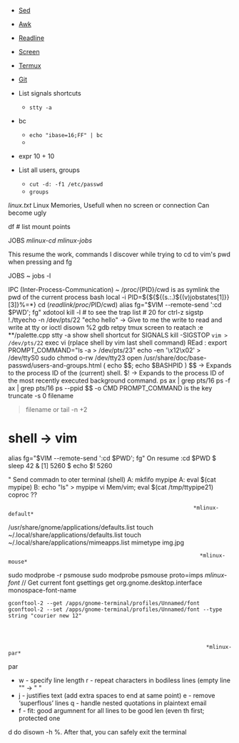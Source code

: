 * [Sed](Sed)
* [Awk](Awk)
* [Readline](Readline)
* [Screen](Screen)
* [Termux](Termux)
* [Git](Git)

* 	List signals shortcuts
	* 	`stty -a`

* bc 
  * `echo "ibase=16;FF" | bc`
  * 

* expr 10 + 10


* List all users, groups
	*	`cut -d: -f1 /etc/passwd`
	*	`groups`



*linux.txt*                 Linux Memories, Usefull when no screen or connection
                          Can become ugly 

df  # list mount points 




JOBS                                                   *mlinux-cd* *mlinux-jobs*

This resume the work, commands I discover while trying to cd to vim's pwd when
pressing <c-z> and fg

JOBS ~
jobs -l

IPC (Inter-Process-Communication) ~
/proc/{PID}/cwd         is as symlink the pwd of the current process 
bash 
    local -i PID=${${${(s.:.)${(v)jobstates[1]}}[3]}%\=*}
    cd $(readlink /proc/$PID/cwd)
alias fg="$VIM --remote-send ':cd $PWD<CR>'; fg"
xdotool 
kill -l  # to see the trap list
		# 20 for ctrl-z sigstp
!./ttyecho -n /dev/pts/22 "echo hello"
-> Give to me the write to read and write at tty or ioctl 
disown %2
gdb retpy tmux screen to reatach 
 :e **/palette.cpp
stty -a show shell shortcut for SIGNALS
kill -SIGSTOP `vim > /dev/pts/22`
exec vi (rplace shell by vim last shell command)
REad : export PROMPT_COMMAND="ls -a > /dev/pts/23"
echo -en '\x12\x02' > /dev/ttyS0
sudo chmod o-rw /dev/tty23
open /usr/share/doc/base-passwd/users-and-groups.html
( echo $$; echo $BASHPID )
$$ -> Expands to the process ID of the (current) shell.
$! -> Expands to the process ID of the most recently executed background command.
ps ax | grep pts/16
ps -f ax | grep pts/16
ps --ppid $$ -o CMD
PROMPT_COMMAND is the key
truncate -s 0 filename
>filename
or tail -n +2
# shell -> vim 
alias fg="$VIM --remote-send ':cd $PWD<CR>'; fg"
On resume :cd $PWD
$ sleep 42 &
 [1] 5260
 $ echo $!
 5260



" Send commadn to oter terminal (shell)
A: mkfifo mypipe
A: eval $(cat mypipe)
B: echo "ls" > mypipe
vi Mem/vim; eval $(cat /tmp/ttypipe21)
coproc ?? 







                                                              *mlinux-default*


  /usr/share/gnome/applications/defaults.list
  touch ~/.local/share/applications/defaults.list
  touch ~/.local/share/applications/mimeapps.list
  mimetype img.jpg 


																*mlinux-mouse*

sudo modprobe -r psmouse
sudo modprobe psmouse proto=imps
																 *mlinux-font*
	// Get current font 
	gsettings get org.gnome.desktop.interface monospace-font-name

	gconftool-2 --get /apps/gnome-terminal/profiles/Unnamed/font
  	gconftool-2 --set /apps/gnome-terminal/profiles/Unnamed/font --type string "courier new 12"




                                                                  *mlinux-par*
par
-   w - specify line length
    r - repeat characters in bodiless lines (empty line "" -> "    "
-   j - justifies text (add extra spaces to end at same point)
    e - remove ‘superflous’ lines
    q - handle nested quotations in plaintext email
-   f - fit: good argumnent for all lines to be good len (even th first; 
	    protected one


d do disown -h %<jobid>. After that, you can safely exit the terminal
